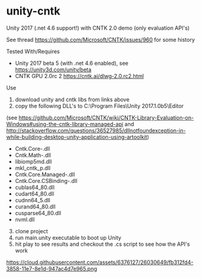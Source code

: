 # unity-cntk
Unity 2017 (.net 4.6 support!) with CNTK 2.0 demo (only evaluation API's)

See thread https://github.com/Microsoft/CNTK/issues/960 for some history 

Tested With/Requires
- Unity 2017 beta 5 (with .net 4.6 enabled), see https://unity3d.com/unity/beta
- CNTK GPU 2.0rc 2 https://cntk.ai/dlwg-2.0.rc2.html

Use
1) download unity and cntk libs from links above
2) copy the following DLL's to C:\Program Files\Unity 2017.1.0b5\Editor 

(see https://github.com/Microsoft/CNTK/wiki/CNTK-Library-Evaluation-on-Windows#using-the-cntk-library-managed-api 
and http://stackoverflow.com/questions/36527985/dllnotfoundexception-in-while-building-desktop-unity-application-using-artoolkit)

  - Cntk.Core-<VERSION>.dll
  - Cntk.Math-<VERSION>.dll
  - libiomp5md.dll
  - mkl_cntk_p.dll
  - Cntk.Core.Managed-<VERSION>.dll
  - Cntk.Core.CSBinding-<VERSION>.dll
  - cublas64_80.dll
  - cudart64_80.dll
  - cudnn64_5.dll
  - curand64_80.dll
  - cusparse64_80.dll
  - nvml.dll
  
3) clone project
4) run main.unity executable to boot up Unity
5) hit play to see results and checkout the .cs script to see how the API's work

https://cloud.githubusercontent.com/assets/6376127/26030649/fb312fd4-3858-11e7-8e1d-947ac4d7e965.png

